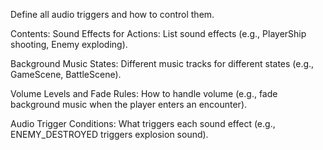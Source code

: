 Define all audio triggers and how to control them.

Contents:
Sound Effects for Actions: List sound effects (e.g., PlayerShip shooting, Enemy exploding).

Background Music States: Different music tracks for different states (e.g., GameScene, BattleScene).

Volume Levels and Fade Rules: How to handle volume (e.g., fade background music when the player enters an encounter).

Audio Trigger Conditions: What triggers each sound effect (e.g., ENEMY_DESTROYED triggers explosion sound).

